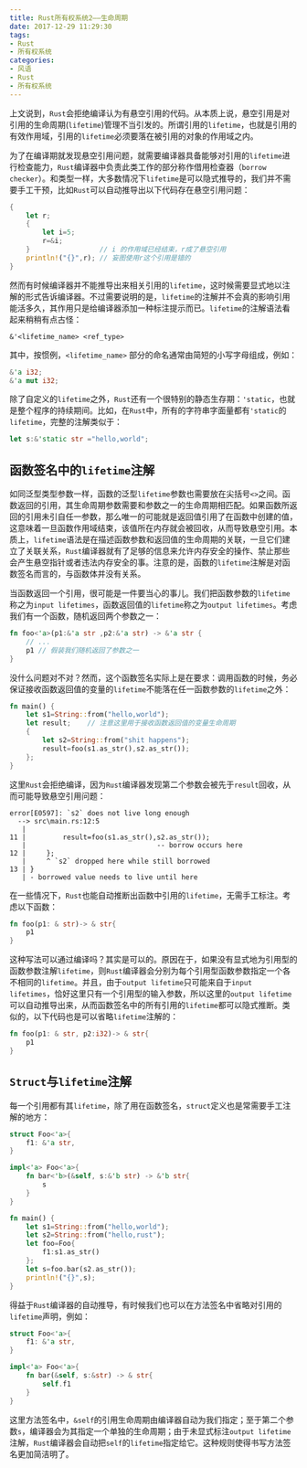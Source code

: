 ```yaml
---
title: Rust所有权系统2——生命周期
date: 2017-12-29 11:29:30
tags:
- Rust
- 所有权系统
categories:
- 风语
- Rust
- 所有权系统
---
```


上文说到，`Rust`会拒绝编译认为有悬空引用的代码。从本质上说，悬空引用是对引用的生命周期(`lifetime`)管理不当引发的。所谓引用的`lifetime`，也就是引用的有效作用域，引用的`lifetime`必须要落在被引用的对象的作用域之内。

为了在编译期就发现悬空引用问题，就需要编译器具备能够对引用的`lifetime`进行检查能力，`Rust`编译器中负责此类工作的部分称作借用检查器（`borrow checker`）。和类型一样，大多数情况下`lifetime`是可以隐式推导的，我们并不需要手工干预，比如`Rust`可以自动推导出以下代码存在悬空引用问题：
```rust
{
    let r;
    {
        let i=5;
        r=&i;
    }                 // i 的作用域已经结束，r成了悬空引用
    println!("{}",r); // 妄图使用r这个引用是错的
}
```
然而有时候编译器并不能推导出来相关引用的`lifetime`，这时候需要显式地以注解的形式告诉编译器。不过需要说明的是，`lifetime`的注解并不会真的影响引用能活多久，其作用只是给编译器添加一种标注提示而已。`lifetime`的注解语法看起来稍稍有点古怪：
<!-- more -->
```
&'<lifetime_name> <ref_type>
```
其中，按惯例，`<lifetime_name>` 部分的命名通常由简短的小写字母组成，例如：
```rust
&'a i32;
&'a mut i32;
```
除了自定义的`lifetime`之外，`Rust`还有一个很特别的静态生存期：`'static`，也就是整个程序的持续期间。比如，在`Rust`中，所有的字符串字面量都有`'static`的`lifetime`，完整的注解类似于：
```rust
let s:&'static str ="hello,world";
```

## 函数签名中的`lifetime`注解

如同泛型类型参数一样，函数的泛型`lifetime`参数也需要放在尖括号`<>`之间。函数返回的引用，其生命周期参数需要和参数之一的生命周期相匹配。如果函数所返回的引用未引自任一参数，那么唯一的可能就是返回值引用了在函数中创建的值，这意味着一旦函数作用域结束，该值所在内存就会被回收，从而导致悬空引用。本质上，`lifetime`语法是在描述函数参数和返回值的生命周期的关联，一旦它们建立了关联关系，`Rust`编译器就有了足够的信息来允许内存安全的操作、禁止那些会产生悬空指针或者违法内存安全的事。注意的是，函数的`lifetime`注解是对函数签名而言的，与函数体并没有关系。

当函数返回一个引用，很可能是一件要当心的事儿。我们把函数参数的`lifetime`称之为`input lifetimes`，函数返回值的`lifetime`称之为`output lifetimes`。考虑我们有一个函数，随机返回两个参数之一：
```rust
fn foo<'a>(p1:&'a str ,p2:&'a str) -> &'a str {
    // ...
    p1 // 假装我们随机返回了参数之一
}
```
没什么问题对不对？然而，这个函数签名实际上是在要求：调用函数的时候，务必保证接收函数返回值的变量的`lifetime`不能落在任一函数参数的`lifetime`之外：
```rust
fn main() {
    let s1=String::from("hello,world");
    let result;    // 注意这里用于接收函数返回值的变量生命周期
    {
        let s2=String::from("shit happens");
        result=foo(s1.as_str(),s2.as_str());
    };
}
```
这里`Rust`会拒绝编译，因为`Rust`编译器发现第二个参数会被先于`result`回收，从而可能导致悬空引用问题：
```
error[E0597]: `s2` does not live long enough
  --> src\main.rs:12:5
   |
11 |         result=foo(s1.as_str(),s2.as_str());
   |                                -- borrow occurs here
12 |     };
   |     ^ `s2` dropped here while still borrowed
13 | }
   | - borrowed value needs to live until here
```

在一些情况下，`Rust`也能自动推断出函数中引用的`lifetime`，无需手工标注。考虑以下函数：
```rust
fn foo(p1: & str)-> & str{
    p1
}
```
这种写法可以通过编译吗？其实是可以的。原因在于，如果没有显式地为引用型的函数参数注解`lifetime`，则`Rust`编译器会分别为每个引用型函数参数指定一个各不相同的`lifetime`。并且，由于`output lifetime`只可能来自于`input lifetimes`，恰好这里只有一个引用型的输入参数，所以这里的`output lifetime`可以自动推导出来，从而函数签名中的所有引用的`lifetime`都可以隐式推断。类似的，以下代码也是可以省略`lifetime`注解的：
```rust
fn foo(p1: & str, p2:i32)-> & str{
    p1
}
```

## `Struct`与`lifetime`注解

每一个引用都有其`lifetime`，除了用在函数签名，`struct`定义也是常需要手工注解的地方：
```rust
struct Foo<'a>{
    f1: &'a str,
}

impl<'a> Foo<'a>{
    fn bar<'b>(&self, s:&'b str) -> &'b str{
        s
    }
}

fn main() {
    let s1=String::from("hello,world");
    let s2=String::from("hello,rust");
    let foo=Foo{
        f1:s1.as_str()
    };
    let s=foo.bar(s2.as_str());
    println!("{}",s);
}
```
得益于`Rust`编译器的自动推导，有时候我们也可以在方法签名中省略对引用的`lifetime`声明，例如：
```rust
struct Foo<'a>{
    f1: &'a str,
}

impl<'a> Foo<'a>{
    fn bar(&self, s:&str) -> & str{
        self.f1
    }
}
```
这里方法签名中，`&self`的引用生命周期由编译器自动为我们指定；至于第二个参数`s`，编译器会为其指定一个单独的生命周期；由于未显式标注`output lifetime`注解，`Rust`编译器会自动把`self`的`lifetime`指定给它。这种规则使得书写方法签名更加简洁明了。

